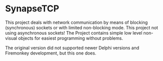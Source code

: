 # SynapseTCP

This project deals with network communication by means of blocking (synchronous) sockets or with limited non-blocking mode.
This project not using asynchronous sockets! The Project contains simple low level non-visual objects for easiest programming 
without problems.

The original version did not supported newer Delphi versions and Firemonkey development, but this one does.
